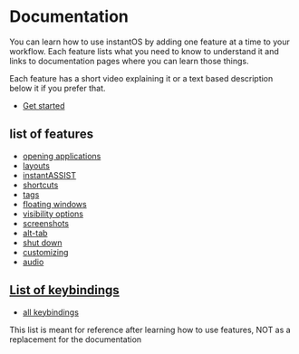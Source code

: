 # Documentation

You can learn how to use instantOS by adding one feature at a time to your workflow. 
Each feature lists what you need to know to understand it and links to documentation pages where you can learn those things. 

Each feature has a short video explaining it or a text based description below it if you prefer that. 

<ul class="actions">
    <li><a href="https://www.youtube.com/playlist?list=PLczWCikHiuy_2fBZ_ttJuybBXVERrJDAu" class="button special icon fa-youtube">Get started</a></li>
</ul>

## list of features
-   [opening applications](https://instantos.github.io/instantos.github.io/youtube/apps)
-   [layouts](https://instantos.github.io/instantos.github.io/youtube/layouts)
-   [instantASSIST](https://instantos.github.io/instantos.github.io/youtube/assist)
-   [shortcuts](https://instantos.github.io/instantos.github.io/youtube/shortcuts)
-   [tags](https://instantos.github.io/instantos.github.io/youtube/tags)
-   [floating windows](https://instantos.github.io/instantos.github.io/youtube/floating)
-   [visibility options](https://instantos.github.io/instantos.github.io/youtube/visibility)
-   [screenshots](https://instantos.github.io/instantos.github.io/youtube/screenshots)
-   [alt-tab](https://instantos.github.io/instantos.github.io/youtube/alttab)
-   [shut down](https://instantos.github.io/instantos.github.io/youtube/shutdown)
-   [customizing](https://instantos.github.io/instantos.github.io/youtube/customize)
-   [audio](https://instantos.github.io/instantos.github.io/youtube/audio)

## [List of keybindings](https://instantos.github.io/instantos.github.io/youtube/hotkeys)
-   [all keybindings](https://instantos.github.io/instantos.github.io/youtube/hotkeys)

This list is meant for reference after learning how to use features, NOT as a replacement for the documentation
